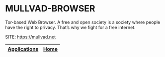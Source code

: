# MULLVAD-BROWSER

 Tor-based Web Browser. A free and open society is a society where people have the right to privacy. That’s why we fight for a free internet.

 SITE: https://mullvad.net

 | [Applications](https://portable-linux-apps.github.io/apps.html) | [Home](https://portable-linux-apps.github.io)
 | --- | --- |
